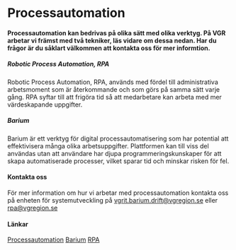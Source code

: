 
# Processautomation

#### Processautomation kan bedrivas på olika sätt med olika verktyg. På VGR arbetar vi främst med två tekniker, läs vidare om dessa nedan. Har du frågor är du såklart välkommen att kontakta oss för mer informtion.

##### Robotic Process Automation, RPA
Robotic Process Automation, RPA, används med fördel till administrativa arbetsmoment som är återkommande och som görs på samma sätt varje gång. RPA syftar till att frigöra tid så att medarbetare kan arbeta med mer värdeskapande uppgifter.

##### Barium
Barium är ett verktyg för digital processautomatisering som har potential att effektivisera många olika arbetsuppgifter. Plattformen kan till viss del användas utan att användare har djupa programmeringskunskaper för att skapa  automatiserade processer, vilket sparar tid och minskar risken för fel. 


#### Kontakta oss

För mer information om hur vi arbetar med processautomation kontakta oss på enheten för systemutveckling på [vgrit.barium.drift@vgregion.se](vgrit.barium.drift@vgregion.se) eller [rpa@vgregion.se](rpa@vgregion.se)



#### Länkar

[Processautomation](https://insidan.vgregion.se/forvaltningar/koncernkontoret/kontakt-och-organisation/organisation/koncernkontorets-organisation/koncernstab-digitalisering/ledningssystem-KSD/sa-har-arbetar-vi/arbetssatt-processer/processautomation/)
[Barium](https://insidan.vgregion.se/stod-och-tjanster/system-a-o/barium/) 
[RPA](https://insidan.vgregion.se/stod-och-tjanster/system-a-o/RPA/)
